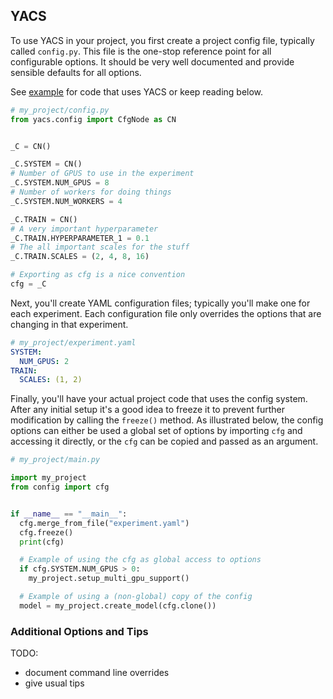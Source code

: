 ## YACS

To use YACS in your project, you first create a project config
file, typically called `config.py`. This file is the one-stop
reference point for all configurable options. It should be very
well documented and provide sensible defaults for all options.

See [example](example)
for code that uses YACS or keep reading below.

```python
# my_project/config.py
from yacs.config import CfgNode as CN


_C = CN()

_C.SYSTEM = CN()
# Number of GPUS to use in the experiment
_C.SYSTEM.NUM_GPUS = 8
# Number of workers for doing things
_C.SYSTEM.NUM_WORKERS = 4

_C.TRAIN = CN()
# A very important hyperparameter
_C.TRAIN.HYPERPARAMETER_1 = 0.1
# The all important scales for the stuff
_C.TRAIN.SCALES = (2, 4, 8, 16)

# Exporting as cfg is a nice convention
cfg = _C
```

Next, you'll create YAML configuration files; typically you'll make
one for each experiment. Each configuration file only overrides the
options that are changing in that experiment.

```yaml
# my_project/experiment.yaml
SYSTEM:
  NUM_GPUS: 2
TRAIN:
  SCALES: (1, 2)
```

Finally, you'll have your actual project code that uses the config
system. After any initial setup it's a good idea to freeze it to
prevent further modification by calling the `freeze()` method. As
illustrated below, the config options can either be used a global
set of options by importing `cfg` and accessing it directly, or
the `cfg` can be copied and passed as an argument.

```python
# my_project/main.py

import my_project
from config import cfg


if __name__ == "__main__":
  cfg.merge_from_file("experiment.yaml")
  cfg.freeze()
  print(cfg)

  # Example of using the cfg as global access to options
  if cfg.SYSTEM.NUM_GPUS > 0:
    my_project.setup_multi_gpu_support()

  # Example of using a (non-global) copy of the config
  model = my_project.create_model(cfg.clone())
```

### Additional Options and Tips

TODO:
- document command line overrides
- give usual tips
